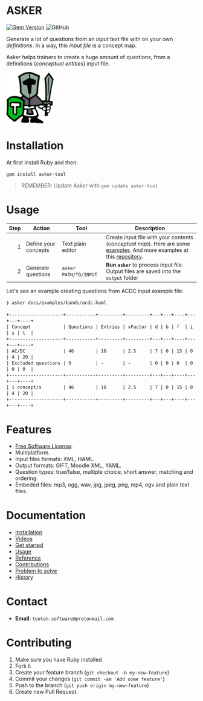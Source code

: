 # ASKER

[![Gem Version](https://badge.fury.io/rb/asker-tool.svg)](https://badge.fury.io/rb/asker-tool)
![GitHub](https://img.shields.io/github/license/dvarrui/asker)

Generate a lot of questions from an _input_ text file with on your own _definitions_. In a way, this _input file_ is a concept map.

Asker helps trainers to create a huge amount of questions, from a definitions (_conceptual entities_) input file.

![logo](./docs/images/logo.png)

# Installation

At first install Ruby and then:

```
gem install asker-tool
```

> REMEMBER: Update Asker with `gem update asker-tool`

# Usage

| Step | Action                | Tool | Description |
| ---: | --------------------- | ---- | ----------- |
| 1    | Define your concepts | Text plain editor | Create input file with your contents (_conceptual map_). Here are some [examples](https://github.com/teuton-software/asker/tree/master/docs/examples). And more examples at this [repository](https://github.com/dvarrui/asker-inputs).
| 2    | Generate questions | `asker PATH/TO/INPUT` | **Run `asker`** to process input file. Output files are saved into the `output` folder |

Let's see an example creating questions from ACDC input example file:

```console
❯ asker docs/examples/bands/acdc.haml

+--------------------+-----------+---------+---------+---+---+----+---+---+----+
| Concept            | Questions | Entries | xFactor | d | b | f  | i | s | t  |
+--------------------+-----------+---------+---------+---+---+----+---+---+----+
| AC/DC              | 46        | 18      | 2.5     | 7 | 0 | 15 | 0 | 4 | 20 |
| Excluded questions | 0         | -       | -       | 0 | 0 | 0  | 0 | 0 | 0  |
+--------------------+-----------+---------+---------+---+---+----+---+---+----+
| 1 concept/s        | 46        | 18      | 2.5     | 7 | 0 | 15 | 0 | 4 | 20 |
+--------------------+-----------+---------+---------+---+---+----+---+---+----+
```

# Features

* [Free Software License](LICENSE).
* Multiplatform.
* Input files formats: XML, HAML.
* Output formats: GIFT, Moodle XML, YAML.
* Question types: true/false, multiple choice, short answer, matching and ordering.
* Embeded files: mp3, ogg, wav, jpg, jpeg, png, mp4, ogv and plain text files.

# Documentation

* [Installation](docs/install/README.md)
* [Videos](docs/videos.md)
* [Get started](docs/inputs/README.md)
* [Usage](docs/usage.md)
* [Reference](docs/reference.md)
* [Contributions](docs/contributions.md)
* [Problem to solve](docs/idea.md)
* [History](docs/history.md)

# Contact

* **Email**: `teuton.software@protonmail.com`

# Contributing

1. Make sure you have Ruby installed
1. Fork it
1. Create your feature branch (`git checkout -b my-new-feature`)
1. Commit your changes (`git commit -am 'Add some feature'`)
1. Push to the branch (`git push origin my-new-feature`)
1. Create new Pull Request.
